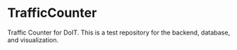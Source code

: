 # TrafficCounter
Traffic Counter for DoIT. This is a test repository for the backend, database, and visualization. 
